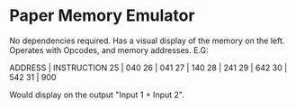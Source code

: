 # Paper Memory Emulator

No dependencies required. Has a visual display of the memory on the left. Operates with Opcodes, and memory addresses. E.G:

ADDRESS   |  INSTRUCTION
    25    |   040
    26    |   041
    27    |   140
    28    |   241
    29    |   642
    30    |   542
    31    |   900

Would display on the output "Input 1 + Input 2".

